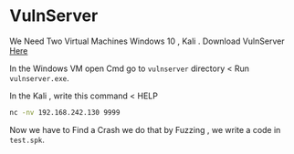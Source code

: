 # VulnServer 

We Need Two Virtual Machines Windows 10 , Kali . Download VulnServer [Here](https://thegreycorner.com/vulnserver.html)

In the Windows VM open Cmd go to `vulnserver` directory < Run `vulnserver.exe`.

In the Kali , write this command < HELP
```sh
nc -nv 192.168.242.130 9999
```
Now we have to Find a Crash we do that by Fuzzing , we write a code in `test.spk`.

